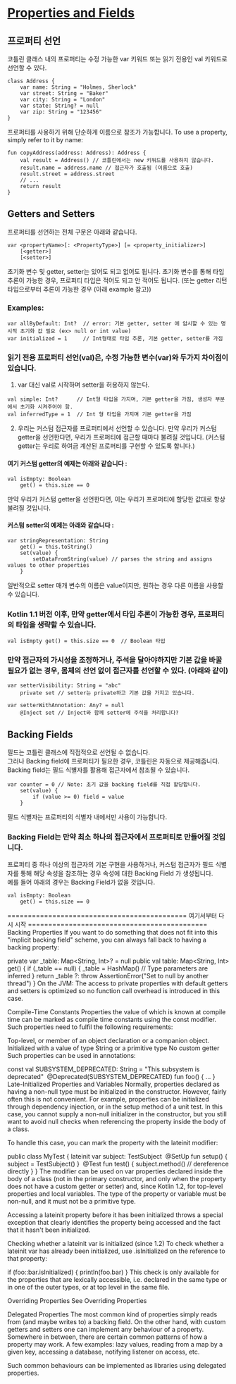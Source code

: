 # [Properties and Fields](https://kotlinlang.org/docs/reference/properties.html)

## 프로퍼티 선언
코틀린 클래스 내의 프로퍼티는 수정 가능한 var 키워드 또는 읽기 전용인 val 키워드로 선언할 수 있다.

```
class Address {
    var name: String = "Holmes, Sherlock"
    var street: String = "Baker"
    var city: String = "London"
    var state: String? = null
    var zip: String = "123456"
}
```
프로퍼티를 사용하기 위해 단순하게 이름으로 참조가 가능합니다.
To use a property, simply refer to it by name:

```
fun copyAddress(address: Address): Address {
    val result = Address() // 코틀린에서는 new 키워드를 사용하지 않습니다.
    result.name = address.name // 접근자가 호출됨 (이름으로 호출)
    result.street = address.street
    // ...
    return result
}
```

## Getters and Setters
프로퍼티를 선언하는 전체 구문은 아래와 같습니다.

```
var <propertyName>[: <PropertyType>] [= <property_initializer>]
    [<getter>]
    [<setter>]
```

초기화 변수 및 getter, setter는 있어도 되고 없어도 됩니다.
초기화 변수를 통해 타입 추론이 가능한 경우, 프로퍼티 타입은 적어도 되고 안 적어도 됩니다. 
(또는 getter 리턴 타입으로부터 추론이 가능한 경우 (아래 example 참고))

### Examples:

```
var allByDefault: Int?  // error: 기본 getter, setter 에 암시할 수 있는 명시적 초기화 값 필요 (ex> null or int value)
var initialized = 1     // Int형태로 타입 추론, 기본 getter, setter를 가짐
```

### 읽기 전용 프로퍼티 선언(val)은, 수정 가능한 변수(var)와 두가지 차이점이 있습니다.

1. var 대신 val로 시작하며 setter을 허용하지 않는다.

```
val simple: Int?      // Int형 타입을 가지며, 기본 getter을 가짐, 생성자 부분에서 초기화 시켜주어야 함.
val inferredType = 1  // Int 형 타입을 가지며 기본 getter을 가짐 
```

2. 우리는 커스텀 접근자를 프로퍼티에서 선언할 수 있습니다.
만약 우리가 커스텀 getter을 선언한다면, 우리가 프로퍼티에 접근할 때마다 불려질 것입니다.
(커스텀 getter는 우리로 하여금 계산된 프로퍼티를 구현할 수 있도록 합니다.)

#### 여기 커스텀 getter의 예제는 아래와 같습니다 : 

```
val isEmpty: Boolean
    get() = this.size == 0
```
만약 우리가 커스텀 getter을 선언한다면, 이는 우리가 프로퍼티에 할당한 값대로 항상 불려질 것입니다.

#### 커스텀 setter의 예제는 아래와 같습니다 : 

```
var stringRepresentation: String
    get() = this.toString()
    set(value) {
        setDataFromString(value) // parses the string and assigns values to other properties
    }
```
일반적으로 setter 매개 변수의 이름은 value이지만, 원하는 경우 다른 이름을 사용할 수 있습니다.  
  
### Kotlin 1.1 버전 이후, 만약 getter에서 타입 추론이 가능한 경우, 프로퍼티의 타입을 생략할 수 있습니다.

```
val isEmpty get() = this.size == 0  // Boolean 타입
```

### 만약 접근자의 가시성을 조정하거나, 주석을 달아야하지만 기본 값을 바꿀 필요가 없는 경우, 몸체의 선언 없이 접근자를 선언할 수 있다. (아래와 같이)
```
var setterVisibility: String = "abc"
    private set // setter는 private하고 기본 값을 가지고 있습니다.
​
var setterWithAnnotation: Any? = null
    @Inject set // Inject와 함께 setter에 주석을 처리합니다?
```

## Backing Fields
필드는 코틀린 클래스에 직접적으로 선언될 수 없습니다.  
그러나 Backing field에 프로퍼티가 필요한 경우, 코틀린은 자동으로 제공해줍니다.
Backing field는 필드 식별자를 활용해 접근자에서 참조될 수 있습니다.

```
var counter = 0 // Note: 초기 값을 backing field를 직접 할당합니다.
    set(value) {
        if (value >= 0) field = value
    }
```
필드 식별자는 프로퍼티의 식별자 내에서만 사용이 가능합니다.

### Backing Field는 만약 최소 하나의 접근자에서 프로퍼티로 만들어질 것입니다.
프로퍼티 중 하나 이상의 접근자의 기본 구현을 사용하거나, 커스텀 접근자가 필드 식별자를 통해 해당 속성을 참조하는 경우 속성에 대한 Backing Field 가 생성됩니다.  
예를 들어 아래의 경우는 Backing Field가 없을 것입니다.

```
val isEmpty: Boolean
    get() = this.size == 0
```


============================================ 여기서부터 다시 시작 ============================================
Backing Properties
If you want to do something that does not fit into this "implicit backing field" scheme, you can always fall back to having a backing property:

private var _table: Map<String, Int>? = null
public val table: Map<String, Int>
    get() {
        if (_table == null) {
            _table = HashMap() // Type parameters are inferred
        }
        return _table ?: throw AssertionError("Set to null by another thread")
    }
On the JVM: The access to private properties with default getters and setters is optimized so no function call overhead is introduced in this case.

Compile-Time Constants
Properties the value of which is known at compile time can be marked as compile time constants using the const modifier. Such properties need to fulfil the following requirements:

Top-level, or member of an object declaration or a companion object.
Initialized with a value of type String or a primitive type
No custom getter
Such properties can be used in annotations:

const val SUBSYSTEM_DEPRECATED: String = "This subsystem is deprecated"
​
@Deprecated(SUBSYSTEM_DEPRECATED) fun foo() { ... }
Late-Initialized Properties and Variables
Normally, properties declared as having a non-null type must be initialized in the constructor. However, fairly often this is not convenient. For example, properties can be initialized through dependency injection, or in the setup method of a unit test. In this case, you cannot supply a non-null initializer in the constructor, but you still want to avoid null checks when referencing the property inside the body of a class.

To handle this case, you can mark the property with the lateinit modifier:

public class MyTest {
    lateinit var subject: TestSubject
​
    @SetUp fun setup() {
        subject = TestSubject()
    }
​
    @Test fun test() {
        subject.method()  // dereference directly
    }
}
The modifier can be used on var properties declared inside the body of a class (not in the primary constructor, and only when the property does not have a custom getter or setter) and, since Kotlin 1.2, for top-level properties and local variables. The type of the property or variable must be non-null, and it must not be a primitive type.

Accessing a lateinit property before it has been initialized throws a special exception that clearly identifies the property being accessed and the fact that it hasn't been initialized.

Checking whether a lateinit var is initialized (since 1.2)
To check whether a lateinit var has already been initialized, use .isInitialized on the reference to that property:

if (foo::bar.isInitialized) {
    println(foo.bar)
}
This check is only available for the properties that are lexically accessible, i.e. declared in the same type or in one of the outer types, or at top level in the same file.

Overriding Properties
See Overriding Properties

Delegated Properties
The most common kind of properties simply reads from (and maybe writes to) a backing field. On the other hand, with custom getters and setters one can implement any behaviour of a property. Somewhere in between, there are certain common patterns of how a property may work. A few examples: lazy values, reading from a map by a given key, accessing a database, notifying listener on access, etc.

Such common behaviours can be implemented as libraries using delegated properties.
